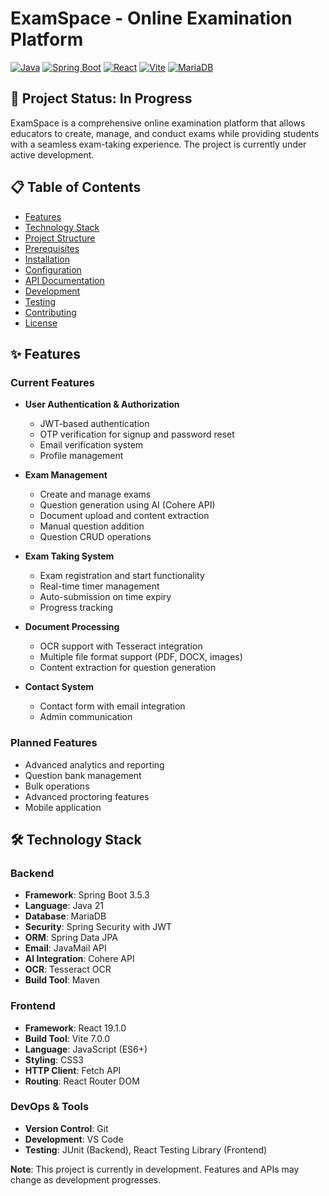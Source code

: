# ExamSpace - Online Examination Platform

[![Java](https://img.shields.io/badge/Java-21-orange.svg)](https://www.oracle.com/java/)
[![Spring Boot](https://img.shields.io/badge/Spring%20Boot-3.5.3-brightgreen.svg)](https://spring.io/projects/spring-boot)
[![React](https://img.shields.io/badge/React-19.1.0-blue.svg)](https://reactjs.org/)
[![Vite](https://img.shields.io/badge/Vite-7.0.0-purple.svg)](https://vitejs.dev/)
[![MariaDB](https://img.shields.io/badge/MariaDB-Latest-blue.svg)](https://mariadb.org/)

## 🚧 Project Status: In Progress

ExamSpace is a comprehensive online examination platform that allows educators to create, manage, and conduct exams while providing students with a seamless exam-taking experience. The project is currently under active development.

## 📋 Table of Contents

- [Features](#features)
- [Technology Stack](#technology-stack)
- [Project Structure](#project-structure)
- [Prerequisites](#prerequisites)
- [Installation](#installation)
- [Configuration](#configuration)
- [API Documentation](#api-documentation)
- [Development](#development)
- [Testing](#testing)
- [Contributing](#contributing)
- [License](#license)

## ✨ Features

### Current Features
- **User Authentication & Authorization**
  - JWT-based authentication
  - OTP verification for signup and password reset
  - Email verification system
  - Profile management

- **Exam Management**
  - Create and manage exams
  - Question generation using AI (Cohere API)
  - Document upload and content extraction
  - Manual question addition
  - Question CRUD operations

- **Exam Taking System**
  - Exam registration and start functionality
  - Real-time timer management
  - Auto-submission on time expiry
  - Progress tracking

- **Document Processing**
  - OCR support with Tesseract integration
  - Multiple file format support (PDF, DOCX, images)
  - Content extraction for question generation

- **Contact System**
  - Contact form with email integration
  - Admin communication

### Planned Features
- Advanced analytics and reporting
- Question bank management
- Bulk operations
- Advanced proctoring features
- Mobile application

## 🛠 Technology Stack

### Backend
- **Framework**: Spring Boot 3.5.3
- **Language**: Java 21
- **Database**: MariaDB
- **Security**: Spring Security with JWT
- **ORM**: Spring Data JPA
- **Email**: JavaMail API
- **AI Integration**: Cohere API
- **OCR**: Tesseract OCR
- **Build Tool**: Maven

### Frontend
- **Framework**: React 19.1.0
- **Build Tool**: Vite 7.0.0
- **Language**: JavaScript (ES6+)
- **Styling**: CSS3
- **HTTP Client**: Fetch API
- **Routing**: React Router DOM

### DevOps & Tools
- **Version Control**: Git
- **Development**: VS Code
- **Testing**: JUnit (Backend), React Testing Library (Frontend)


**Note**: This project is currently in development. Features and APIs may change as development progresses.